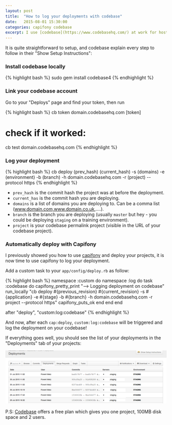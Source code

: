```yaml
---
layout: post
title:  "How to log your deployments with codebase"
date:   2015-08-01 15:30:00
categories: capifony codebase
excerpt: I use [codebase](https://www.codebasehq.com/) at work for hosting our projects using git. I discovered recently that I could also log every deployment I make with capifony on either our staging or production environment (or both).
---
```


It is quite straightforward to setup, and codebase explain every step to follow in their "Show Setup Instructions":

### Install codebase locally

{% highlight bash %}
sudo gem install codebase4
{% endhighlight %}

### Link your codebase account

Go to your "Deploys" page and find your token, then run

{% highlight bash %}
cb token domain.codebasehq.com [token]

# check if it worked:
cb test domain.codebasehq.com
{% endhighlight %}

### Log your deployment

{% highlight bash %}
cb deploy (prev_hash) (current_hash) -s (domains) -e (environment) -b (branch) -h domain.codebasehq.com -r (project) --protocol https
{% endhighlight %}

- `prev_hash` is the commit hash the project was at before the deployment.
- `current_has` is the commit hash you are deploying.
- `domains` is a list of domains you are deploying to. Can be a comma list (www.domain.com,www.domain.co.uk,....).
- `branch` is the branch you are deploying (usually `master` but hey - you could be deploying `staging` on a training environment).
- `project` is your codebase permalink project (visible in the URL of your codebase project).

### Automatically deploy with Capifony

I previously showed you how to use [capifony] and deploy your projects, it is now time to use capifony to log your deployment.

Add a custom task to your `app/config/deploy.rb` as follow:

{% highlight bash %}
namespace :custom do
    namespace :log do
        task :codebase do
            capifony_pretty_print "--> Logging deployment on codebase"
            run_locally "cb deploy #{previous_revision} #{current_revision} -s #{application} -e #{stage} -b #{branch} -h domain.codebasehq.com -r project --protocol https"
            capifony_puts_ok
        end
    end
end

after "deploy", "custom:log:codebase"
{% endhighlight %}

And now, after each `cap:deploy`, `custom:log:codebase` will be triggered and log the deployment on your codebase!

If everything goes well, you should see the list of your deployments in the "Deployments" tab of your projects:

[![a few deployments logged](/images/posts/deployments-on-codebase.png)](/images/posts/deployments-on-codebase.png)

P.S: [Codebase] offers a free plan which gives you one project, 100MB disk space and 2 users.

[codebase]: https://www.codebasehq.com/
[capifony]: http://florentmetz.github.io/symfony/capifony/2015/07/29/Deploying-symfony-project-with-capifony.html
